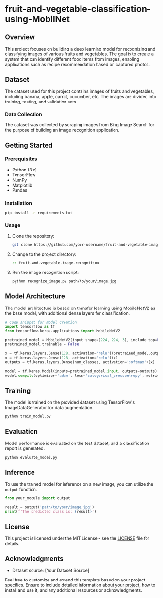 # fruit-and-vegetable-classification-using-MobilNet

## Overview
This project focuses on building a deep learning model for recognizing and classifying images of various fruits and vegetables. The goal is to create a system that can identify different food items from images, enabling applications such as recipe recommendation based on captured photos.

## Dataset
The dataset used for this project contains images of fruits and vegetables, including banana, apple, carrot, cucumber, etc. The images are divided into training, testing, and validation sets.

### Data Collection
The dataset was collected by scraping images from Bing Image Search for the purpose of building an image recognition application.

## Getting Started
### Prerequisites
- Python (3.x)
- TensorFlow
- NumPy
- Matplotlib
- Pandas

### Installation
```bash
pip install -r requirements.txt
```

### Usage
1. Clone the repository:
   ```bash
   git clone https://github.com/your-username/fruit-and-vegetable-image-recognition.git
   ```

2. Change to the project directory:
   ```bash
   cd fruit-and-vegetable-image-recognition
   ```

3. Run the image recognition script:
   ```bash
   python recognize_image.py path/to/your/image.jpg
   ```

## Model Architecture
The model architecture is based on transfer learning using MobileNetV2 as the base model, with additional dense layers for classification.

```python
# Code snippet for model creation
import tensorflow as tf
from tensorflow.keras.applications import MobileNetV2

pretrained_model = MobileNetV2(input_shape=(224, 224, 3), include_top=False, weights='imagenet', pooling='avg')
pretrained_model.trainable = False

x = tf.keras.layers.Dense(128, activation='relu')(pretrained_model.output)
x = tf.keras.layers.Dense(128, activation='relu')(x)
outputs = tf.keras.layers.Dense(num_classes, activation='softmax')(x)

model = tf.keras.Model(inputs=pretrained_model.input, outputs=outputs)
model.compile(optimizer='adam', loss='categorical_crossentropy', metrics=['accuracy'])
```

## Training
The model is trained on the provided dataset using TensorFlow's ImageDataGenerator for data augmentation.

```bash
python train_model.py
```

## Evaluation
Model performance is evaluated on the test dataset, and a classification report is generated.

```bash
python evaluate_model.py
```

## Inference
To use the trained model for inference on a new image, you can utilize the `output` function.

```python
from your_module import output

result = output('path/to/your/image.jpg')
print(f'The predicted class is: {result}')
```

## License
This project is licensed under the MIT License - see the [LICENSE](LICENSE) file for details.

## Acknowledgments
- Dataset source: [Your Dataset Source]

Feel free to customize and extend this template based on your project specifics. Ensure to include detailed information about your project, how to install and use it, and any additional resources or acknowledgments.
```
